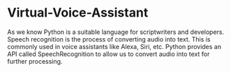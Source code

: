 # Virtual-Voice-Assistant
As we know Python is a suitable language for scriptwriters and developers. Speech recognition is the process of converting audio into text. This is commonly used in voice assistants like Alexa, Siri, etc. Python provides an API called SpeechRecognition to allow us to convert audio into text for further processing.
